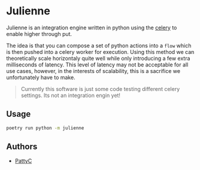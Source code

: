 # Julienne

Julienne is an integration engine written in python using the [celery](https://github.com/celery/celery) to enable higher through put.

The idea is that you can compose a set of python actions into a `flow` which is then pushed into a celery worker for execution. Using this method we can theoretically scale horizontaly quite well while only introducing a few extra milliseconds of latency. This level of latency may not be acceptable for all use cases, however, in the interests of scalability, this is a sacrifice we unfortunately have to make.

> Currently this software is just some code testing different celery settings. Its not an integration engin yet!

## Usage

```bash
poetry run python -m julienne
```

## Authors

* [PattyC](https://github.com/schlerp)
